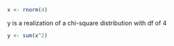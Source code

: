 

```r
x <- rnorm(4)
```

y is a realization of a chi-square distribution with df of 4


```r
y <- sum(x^2)
```

